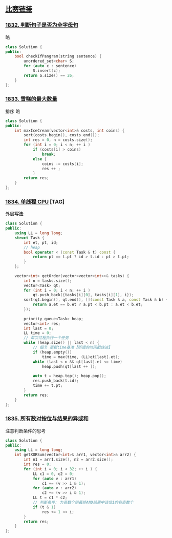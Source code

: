 ## [比赛链接](https://leetcode-cn.com/contest/weekly-contest-237/)


### [1832. 判断句子是否为全字母句](https://leetcode-cn.com/problems/check-if-the-sentence-is-pangram/)

略

```c++
class Solution {
public:
    bool checkIfPangram(string sentence) {
        unordered_set<char> S;
        for (auto c : sentence)
            S.insert(c);
        return S.size() == 26;
    }
};
```


### [1833. 雪糕的最大数量](https://leetcode-cn.com/problems/maximum-ice-cream-bars/)

排序 略

```c++
class Solution {
public:
    int maxIceCream(vector<int>& costs, int coins) {
        sort(costs.begin(), costs.end());
        int res = 0, n = costs.size();
        for (int i = 0; i < n; ++ i )
            if (costs[i] > coins)
                break;
            else {
                coins -= costs[i];
                res ++ ;
            }
        return res;
    }
};
```

### [1834. 单线程 CPU](https://leetcode-cn.com/problems/single-threaded-cpu/) [TAG]

外层**写法**

```c++
class Solution {
public:
    using LL = long long;
    struct Task {
        int et, pt, id;
        // heap
        bool operator < (const Task & t) const {
            return pt == t.pt ? id > t.id : pt > t.pt;
        }
    };
    
    vector<int> getOrder(vector<vector<int>>& tasks) {
        int n = tasks.size();
        vector<Task> qt;
        for (int i = 0; i < n; ++ i )
            qt.push_back({tasks[i][0], tasks[i][1], i});
        sort(qt.begin(), qt.end(), [](const Task & a, const Task & b) {
            return a.et == b.et ? a.pt < b.pt : a.et < b.et;
        });
        
        priority_queue<Task> heap;
        vector<int> res;
        int last = 0;
        LL time = 0;
        // 每次过程执行一个任务
        while (heap.size() || last < n) {
            // 细节 更新time基准【所谓的时间戳快进】
            if (heap.empty())
                time = max(time, (LL)qt[last].et);
            while (last < n && qt[last].et <= time)
                heap.push(qt[last ++ ]);
            
            auto t = heap.top(); heap.pop();
            res.push_back(t.id);
            time += t.pt;
        }
        return res;
    }
};
```

### [1835. 所有数对按位与结果的异或和](https://leetcode-cn.com/problems/find-xor-sum-of-all-pairs-bitwise-and/)

注意判断条件的思考

```c++
class Solution {
public:
    using LL = long long;
    int getXORSum(vector<int>& arr1, vector<int>& arr2) {
        int n1 = arr1.size(), n2 = arr2.size();
        int res = 0;
        for (int i = 0; i < 32; ++ i ) {
            LL c1 = 0, c2 = 0;
            for (auto v : arr1)
                c1 += (v >> i & 1);
            for (auto v : arr2)
                c2 += (v >> i & 1);
            LL t = c1 * c2;
            // 判断条件: 为奇数个则最终AND结果中该位1的有奇数个
            if (t & 1)
                res += 1 << i;
        }
        return res;
    }
};
```
